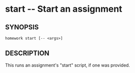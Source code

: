 start -- Start an assignment
===============================

## SYNOPSIS

    homework start [-- <args>]

## DESCRIPTION

This runs an assignment's "start" script, if one was provided.
